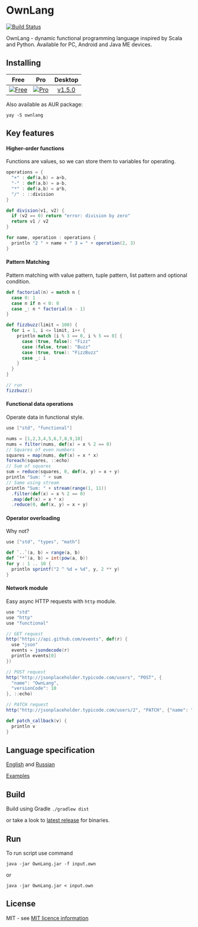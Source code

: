 # OwnLang

[![Build Status](https://travis-ci.org/aNNiMON/Own-Programming-Language-Tutorial.svg?branch=latest)](https://travis-ci.org/aNNiMON/Own-Programming-Language-Tutorial)

OwnLang - dynamic functional programming language inspired by Scala and Python. Available for PC, Android and Java ME devices.

## Installing

| Free | Pro | Desktop |
| :--: | :-: | :-----: |
| [![Free](https://developer.android.com/images/brand/en_generic_rgb_wo_45.png)](https://play.google.com/store/apps/details?id=com.annimon.ownlang.free) | [![Pro](https://developer.android.com/images/brand/en_generic_rgb_wo_45.png)](https://play.google.com/store/apps/details?id=com.annimon.ownlang) | [v1.5.0](https://github.com/aNNiMON/Own-Programming-Language-Tutorial/releases/tag/v1.5.0)

Also available as AUR package:

```
yay -S ownlang
```

## Key features

#### Higher-order functions

Functions are values, so we can store them to variables for operating.

```scala
operations = {
  "+" : def(a,b) = a+b,
  "-" : def(a,b) = a-b,
  "*" : def(a,b) = a*b,
  "/" : ::division
}

def division(v1, v2) {
  if (v2 == 0) return "error: division by zero"
  return v1 / v2
}

for name, operation : operations {
  println "2 " + name + " 3 = " + operation(2, 3)
}
```

#### Pattern Matching

Pattern matching with value pattern, tuple pattern, list pattern and optional condition.

```scala
def factorial(n) = match n {
  case 0: 1
  case n if n < 0: 0
  case _: n * factorial(n - 1)
}

def fizzbuzz(limit = 100) {
  for i = 1, i <= limit, i++ {
    println match [i % 3 == 0, i % 5 == 0] {
      case (true, false): "Fizz"
      case (false, true): "Buzz"
      case (true, true): "FizzBuzz"
      case _: i
    }
  }
}

// run
fizzbuzz()
```

#### Functional data operations

Operate data in functional style.

```scala
use ["std", "functional"]

nums = [1,2,3,4,5,6,7,8,9,10]
nums = filter(nums, def(x) = x % 2 == 0)
// Squares of even numbers
squares = map(nums, def(x) = x * x)
foreach(squares, ::echo)
// Sum of squares
sum = reduce(squares, 0, def(x, y) = x + y)
println "Sum: " + sum
// Same using stream
println "Sum: " + stream(range(1, 11))
  .filter(def(x) = x % 2 == 0)
  .map(def(x) = x * x)
  .reduce(0, def(x, y) = x + y)
```

#### Operator overloading

Why not?

```scala
use ["std", "types", "math"]

def `..`(a, b) = range(a, b)
def `**`(a, b) = int(pow(a, b))
for y : 1 .. 10 {
  println sprintf("2 ^ %d = %d", y, 2 ** y)
}
```

#### Network module

Easy async HTTP requests with `http` module.

```scala
use "std"
use "http"
use "functional"

// GET request
http("https://api.github.com/events", def(r) {
  use "json"
  events = jsondecode(r)
  println events[0]
})

// POST request
http("http://jsonplaceholder.typicode.com/users", "POST", {
  "name": "OwnLang",
  "versionCode": 10
}, ::echo)

// PATCH request
http("http://jsonplaceholder.typicode.com/users/2", "PATCH", {"name": "Patched Name"}, ::patch_callback)

def patch_callback(v) {
  println v
}
```

## Language specification

[English](https://annimon.com/docs/ownlang/en/) and [Russian](https://annimon.com/docs/ownlang/ru/)

[Examples](examples/)


## Build

Build using Gradle `./gradlew dist`

or take a look to [latest release](https://github.com/aNNiMON/Own-Programming-Language-Tutorial/releases/latest) for binaries.


## Run

To run script use command

`java -jar OwnLang.jar -f input.own`

or 

`java -jar OwnLang.jar < input.own`


## License

MIT - see [MIT licence information](LICENSE)
